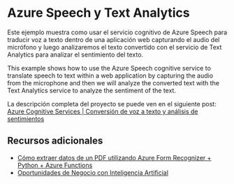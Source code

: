 # Azure Speech y Text Analytics
Este ejemplo muestra como usar el servicio cognitivo de Azure Speech para traducir voz a texto dentro de una aplicación web capturando el audio del micrófono y luego analizaremos el texto convertido con el servicio de Text Analytics para analizar el sentimiento del texto.

This example shows how to use the Azure Speech cognitive service to translate speech to text within a web application by capturing the audio from the microphone and then we will analyze the converted text with the Text Analytics service to analyze the sentiment of the text.

La descripción completa del proyecto se puede ven en el siguiente post:
[Azure Cognitive Services | Conversión de voz a texto y análisis de sentimientos](https://acelera.tech/2021/11/03/azure-cognitive-services-conversion-de-voz-a-texto-y-analisis-de-sentimientos/)

## Recursos adicionales
- [Cómo extraer datos de un PDF utilizando Azure Form Recognizer + Python + Azure Functions](https://www.youtube.com/watch?v=ONG5yB7fKlE&t=2113s)
- [Oportunidades de Negocio con Inteligencia Artificial](https://www.youtube.com/watch?v=UM-ZpLd8iz4)

